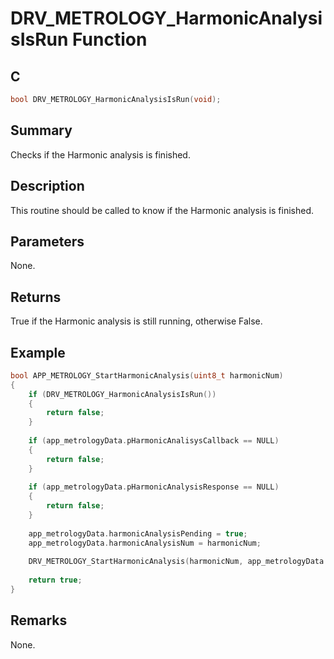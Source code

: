 # DRV_METROLOGY_HarmonicAnalysisIsRun Function

## C

```c
bool DRV_METROLOGY_HarmonicAnalysisIsRun(void);
```

## Summary

Checks if the Harmonic analysis is finished. 

## Description

This routine should be called to know if the Harmonic analysis is finished.

## Parameters

None.

## Returns

True if the Harmonic analysis is still running, otherwise False.

## Example

```c
bool APP_METROLOGY_StartHarmonicAnalysis(uint8_t harmonicNum)
{
    if (DRV_METROLOGY_HarmonicAnalysisIsRun())
    {
        return false;
    }
    
    if (app_metrologyData.pHarmonicAnalisysCallback == NULL)
    {
        return false;
    }
    
    if (app_metrologyData.pHarmonicAnalysisResponse == NULL)
    {
        return false;
    }
    
    app_metrologyData.harmonicAnalysisPending = true;
    app_metrologyData.harmonicAnalysisNum = harmonicNum;
    
    DRV_METROLOGY_StartHarmonicAnalysis(harmonicNum, app_metrologyData.pHarmonicAnalysisResponse);
    
    return true;
}

```

## Remarks

None.

